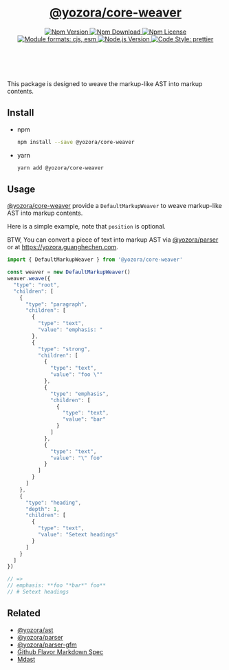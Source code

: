 <header>
  <h1 align="center">
    <a href="https://github.com/yozorajs/yozora/tree/main/packages/core-weaver#readme">@yozora/core-weaver</a>
  </h1>
  <div align="center">
    <a href="https://www.npmjs.com/package/@yozora/core-weaver">
      <img
        alt="Npm Version"
        src="https://img.shields.io/npm/v/@yozora/core-weaver.svg"
      />
    </a>
    <a href="https://www.npmjs.com/package/@yozora/core-weaver">
      <img
        alt="Npm Download"
        src="https://img.shields.io/npm/dm/@yozora/core-weaver.svg"
      />
    </a>
    <a href="https://www.npmjs.com/package/@yozora/core-weaver">
      <img
        alt="Npm License"
        src="https://img.shields.io/npm/l/@yozora/core-weaver.svg"
      />
    </a>
    <a href="#install">
      <img
        alt="Module formats: cjs, esm"
        src="https://img.shields.io/badge/module_formats-cjs%2C%20esm-green.svg"
      />
    </a>
    <a href="https://github.com/nodejs/node">
      <img
        alt="Node.js Version"
        src="https://img.shields.io/node/v/@yozora/core-weaver"
      />
    </a>
    <a href="https://github.com/prettier/prettier">
      <img
        alt="Code Style: prettier"
        src="https://img.shields.io/badge/code_style-prettier-ff69b4.svg?style=flat-square"
      />
    </a>
  </div>
</header>
<br/>

This package is designed to weave the markup-like AST into markup contents.


## Install

* npm

  ```bash
  npm install --save @yozora/core-weaver
  ```

* yarn

  ```bash
  yarn add @yozora/core-weaver
  ```

## Usage

[@yozora/core-weaver][] provide a `DefaultMarkupWeaver` to weave markup-like AST into markup contents.

Here is a simple example, note that `position` is optional.

BTW, You can convert a piece of text into markup AST via [@yozora/parser][] or at https://yozora.guanghechen.com.

```typescript
import { DefaultMarkupWeaver } from '@yozora/core-weaver'

const weaver = new DefaultMarkupWeaver()
weaver.weave({
  "type": "root",
  "children": [
    {
      "type": "paragraph",
      "children": [
        {
          "type": "text",
          "value": "emphasis: "
        },
        {
          "type": "strong",
          "children": [
            {
              "type": "text",
              "value": "foo \""
            },
            {
              "type": "emphasis",
              "children": [
                {
                  "type": "text",
                  "value": "bar"
                }
              ]
            },
            {
              "type": "text",
              "value": "\" foo"
            }
          ]
        }
      ]
    },
    {
      "type": "heading",
      "depth": 1,
      "children": [
        {
          "type": "text",
          "value": "Setext headings"
        }
      ]
    }
  ]
})

// => 
// emphasis: **foo "*bar*" foo**
// # Setext headings
```


## Related

* [@yozora/ast][]
* [@yozora/parser][]
* [@yozora/parser-gfm][]
* [Github Flavor Markdown Spec][gfm-spec]
* [Mdast][mdast-homepage]


[doc-yozora]: https://yozora.guanghechen.com
[docpage]: https://yozora.guanghechen.com/docs/package/core-weaver
[homepage]: https://github.com/yozorajs/yozora/tree/main/packages/core-weaver#readme

<!-- yozora package link definitions -->
[@yozora/ast]:                          https://github.com/yozorajs/yozora/tree/main/packages/ast#readme
[@yozora/core-weaver]:                  https://github.com/yozorajs/yozora/tree/main/packages/core-weaver#readme
[@yozora/parser]:                       https://github.com/yozorajs/yozora/tree/main/packages/parser#readme
[@yozora/parser-gfm]:                   https://github.com/yozorajs/yozora/tree/main/packages/parser-gfm#readme
[@yozora/parser-gfm-ex]:                https://github.com/yozorajs/yozora/tree/main/packages/parser-gfm-ex#readme
[@yozora/tokenizer-admonition]:         https://github.com/yozorajs/yozora/tree/main/tokenizers/admonition#readme
[@yozora/tokenizer-autolink]:           https://github.com/yozorajs/yozora/tree/main/tokenizers/autolink#readme
[@yozora/tokenizer-autolink-extension]: https://github.com/yozorajs/yozora/tree/main/tokenizers/autolink-extension#readme
[@yozora/tokenizer-blockquote]:         https://github.com/yozorajs/yozora/tree/main/tokenizers/blockquote#readme
[@yozora/tokenizer-break]:              https://github.com/yozorajs/yozora/tree/main/tokenizers/break#readme
[@yozora/tokenizer-definition]:         https://github.com/yozorajs/yozora/tree/main/tokenizers/definition#readme
[@yozora/tokenizer-delete]:             https://github.com/yozorajs/yozora/tree/main/tokenizers/delete#readme
[@yozora/tokenizer-emphasis]:           https://github.com/yozorajs/yozora/tree/main/tokenizers/emphasis#readme
[@yozora/tokenizer-fenced-code]:        https://github.com/yozorajs/yozora/tree/main/tokenizers/fenced-code#readme
[@yozora/tokenizer-heading]:            https://github.com/yozorajs/yozora/tree/main/tokenizers/heading#readme
[@yozora/tokenizer-html-block]:         https://github.com/yozorajs/yozora/tree/main/tokenizers/html-block#readme
[@yozora/tokenizer-html-inline]:        https://github.com/yozorajs/yozora/tree/main/tokenizers/html-inline#readme
[@yozora/tokenizer-image]:              https://github.com/yozorajs/yozora/tree/main/tokenizers/image#readme
[@yozora/tokenizer-image-reference]:    https://github.com/yozorajs/yozora/tree/main/tokenizers/image-reference#readme
[@yozora/tokenizer-indented-code]:      https://github.com/yozorajs/yozora/tree/main/tokenizers/indented-code#readme
[@yozora/tokenizer-inline-code]:        https://github.com/yozorajs/yozora/tree/main/tokenizers/inline-code#readme
[@yozora/tokenizer-inline-math]:        https://github.com/yozorajs/yozora/tree/main/tokenizers/inline-math#readme
[@yozora/tokenizer-link]:               https://github.com/yozorajs/yozora/tree/main/tokenizers/link#readme
[@yozora/tokenizer-link-reference]:     https://github.com/yozorajs/yozora/tree/main/tokenizers/link-reference#readme
[@yozora/tokenizer-list]:               https://github.com/yozorajs/yozora/tree/main/tokenizers/list#readme
[@yozora/tokenizer-math]:               https://github.com/yozorajs/yozora/tree/main/tokenizers/math#readme
[@yozora/tokenizer-paragraph]:          https://github.com/yozorajs/yozora/tree/main/tokenizers/paragraph#readme
[@yozora/tokenizer-setext-heading]:     https://github.com/yozorajs/yozora/tree/main/tokenizers/setext-heading#readme
[@yozora/tokenizer-table]:              https://github.com/yozorajs/yozora/tree/main/tokenizers/table#readme
[@yozora/tokenizer-text]:               https://github.com/yozorajs/yozora/tree/main/tokenizers/text#readme
[@yozora/tokenizer-thematic-break]:     https://github.com/yozorajs/yozora/tree/main/tokenizers/thematic-break#readme


<!-- gfm link definitions -->
[gfm-spec]: https://github.github.com/gfm
[mdast-homepage]: https://github.com/syntax-tree/mdast
[GFM Autolinks]: https://github.github.com/gfm/#autolinks
[GFM Autolinks (extension)]: https://github.github.com/gfm/#autolinks-extension-
[GFM blockquotes]: https://github.github.com/gfm/#block-quotes
[GFM hard line breaks]: https://github.github.com/gfm/#hard-line-breaks
[GFM soft line breaks]: https://github.github.com/gfm/#soft-line-breaks
[GFM link reference definitions]: https://github.github.com/gfm/#link-reference-definitions
[GFM strikethrough (extension)]: https://github.github.com/gfm/#strikethrough-extension-
[GFM emphasis and strong emphasis]: https://github.github.com/gfm/#emphasis-and-strong-emphasis
[GFM fenced code blocks]: https://github.github.com/gfm/#fenced-code-blocks
[GFM ATX headings]: https://github.github.com/gfm/#atx-headings
[GFM HTML blocks]: https://github.github.com/gfm/#html-blocks
[GFM raw HTML]: https://github.github.com/gfm/#raw-html
[GFM images]: https://github.github.com/gfm/#images
[GFM reference images]: https://github.github.com/gfm/#example-590
[GFM indented code blocks]: https://github.github.com/gfm/#indented-code-blocks
[GFM code spans]: https://github.github.com/gfm/#code-spans
[GFM links]: https://github.github.com/gfm/#links
[GFM reference links]: https://github.github.com/gfm/#reference-link
[GFM lists]: https://github.github.com/gfm/#lists
[GFM list items]: https://github.github.com/gfm/#list-items
[GFM task list items]: https://github.github.com/gfm/#task-list-items-extension-
[GFM paragraphs]: https://github.github.com/gfm/#paragraphs
[GFM setext headings]: https://github.github.com/gfm/#setext-headings
[GFM tables]: https://github.github.com/gfm/#tables-extension-
[GFM textual contents]: https://github.github.com/gfm/#textual-content
[GFM thematic breaks]: https://github.github.com/gfm/#thematic-breaks
